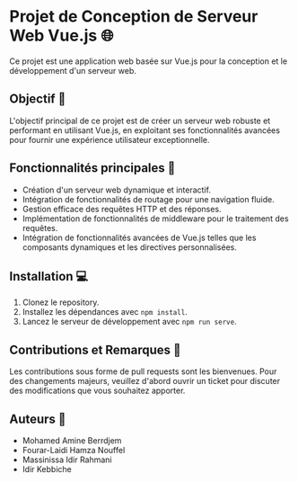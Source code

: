 # Projet de Conception de Serveur Web Vue.js 🌐

Ce projet est une application web basée sur Vue.js pour la conception et le développement d'un serveur web.

## Objectif 🎯

L'objectif principal de ce projet est de créer un serveur web robuste et performant en utilisant Vue.js, en exploitant ses fonctionnalités avancées pour fournir une expérience utilisateur exceptionnelle.

## Fonctionnalités principales 🚀

- Création d'un serveur web dynamique et interactif.
- Intégration de fonctionnalités de routage pour une navigation fluide.
- Gestion efficace des requêtes HTTP et des réponses.
- Implémentation de fonctionnalités de middleware pour le traitement des requêtes.
- Intégration de fonctionnalités avancées de Vue.js telles que les composants dynamiques et les directives personnalisées.

## Installation 💻

1. Clonez le repository.
2. Installez les dépendances avec `npm install`.
3. Lancez le serveur de développement avec `npm run serve`.

## Contributions et Remarques 🤝

Les contributions sous forme de pull requests sont les bienvenues. Pour des changements majeurs, veuillez d'abord ouvrir un ticket pour discuter des modifications que vous souhaitez apporter.

## Auteurs 📝 
- Mohamed Amine Berrdjem
- Fourar-Laidi Hamza Nouffel
- Massinissa Idir Rahmani
- Idir Kebbiche
